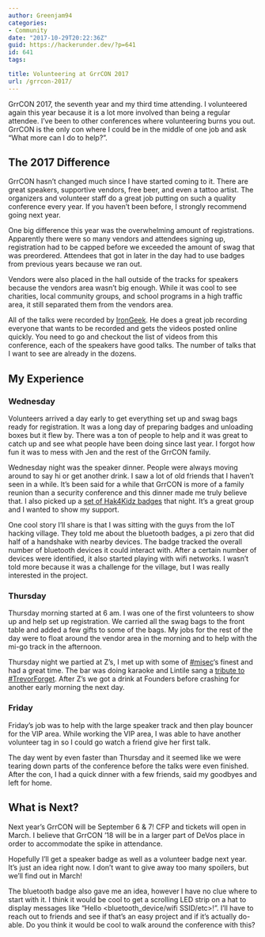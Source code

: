 ```yaml
---
author: Greenjam94
categories:
- Community
date: "2017-10-29T20:22:36Z"
guid: https://hackerunder.dev/?p=641
id: 641
tags:

title: Volunteering at GrrCON 2017
url: /grrcon-2017/
---
```


GrrCON 2017, the seventh year and my third time attending. I volunteered again this year because it is a lot more involved than being a regular attendee. I’ve been to other conferences where volunteering burns you out. GrrCON is the only con where I could be in the middle of one job and ask “What more can I do to help?”.

## The 2017 Difference

GrrCON hasn’t changed much since I have started coming to it. There are great speakers, supportive vendors, free beer, and even a tattoo artist. The organizers and volunteer staff do a great job putting on such a quality conference every year. If you haven’t been before, I strongly recommend going next year.

One big difference this year was the overwhelming amount of registrations. Apparently there were so many vendors and attendees signing up, registration had to be capped before we exceeded the amount of swag that was preordered. Attendees that got in later in the day had to use badges from previous years because we ran out.

Vendors were also placed in the hall outside of the tracks for speakers because the vendors area wasn’t big enough. While it was cool to see charities, local community groups, and school programs in a high traffic area, it still separated them from the vendors area.

All of the talks were recorded by [IronGeek](http://www.irongeek.com/i.php?page=videos/grrcon2017/mainlist). He does a great job recording everyone that wants to be recorded and gets the videos posted online quickly. You need to go and checkout the list of videos from this conference, each of the speakers have good talks. The number of talks that I want to see are already in the dozens.

## My Experience

### Wednesday

Volunteers arrived a day early to get everything set up and swag bags ready for registration. It was a long day of preparing badges and unloading boxes but it flew by. There was a ton of people to help and it was great to catch up and see what people have been doing since last year. I forgot how fun it was to mess with Jen and the rest of the GrrCON family.

Wednesday night was the speaker dinner. People were always moving around to say hi or get another drink. I saw a lot of old friends that I haven’t seen in a while. It’s been said for a while that GrrCON is more of a family reunion than a security conference and this dinner made me truly believe that. I also picked up a [set of Hak4Kidz badges](https://twitter.com/Hak4Kidz/status/922552892116041728) that night. It’s a great group and I wanted to show my support.

One cool story I’ll share is that I was sitting with the guys from the IoT hacking village. They told me about the bluetooth badges, a pi zero that did half of a handshake with nearby devices. The badge tracked the overall number of bluetooth devices it could interact with. After a certain number of devices were identified, it also started playing with wifi networks. I wasn’t told more because it was a challenge for the village, but I was really interested in the project.

### Thursday

Thursday morning started at 6 am. I was one of the first volunteers to show up and help set up registration. We carried all the swag bags to the front table and added a few gifts to some of the bags. My jobs for the rest of the day were to float around the vendor area in the morning and to help with the mi-go track in the afternoon.

Thursday night we partied at Z’s, I met up with some of [\#misec](https://www.misec.us/)‘s finest and had a great time. The bar was doing karaoke and Lintile sang a [tribute to #TrevorForget](https://www.pscp.tv/w/1BRJjLDRnOaKw). After Z’s we got a drink at Founders before crashing for another early morning the next day.

### Friday

Friday’s job was to help with the large speaker track and then play bouncer for the VIP area. While working the VIP area, I was able to have another volunteer tag in so I could go watch a friend give her first talk.

The day went by even faster than Thursday and it seemed like we were tearing down parts of the conference before the talks were even finished. After the con, I had a quick dinner with a few friends, said my goodbyes and left for home.

## What is Next?

Next year’s GrrCON will be September 6 &amp; 7! CFP and tickets will open in March. I believe that GrrCON ’18 will be in a larger part of DeVos place in order to accommodate the spike in attendance.

Hopefully I’ll get a speaker badge as well as a volunteer badge next year. It’s just an idea right now. I don’t want to give away too many spoilers, but we’ll find out in March!

The bluetooth badge also gave me an idea, however I have no clue where to start with it. I think it would be cool to get a scrolling LED strip on a hat to display messages like “Hello &lt;bluetooth\_device/wifi SSID/etc&gt;!”. I’ll have to reach out to friends and see if that’s an easy project and if it’s actually do-able. Do you think it would be cool to walk around the conference with this?